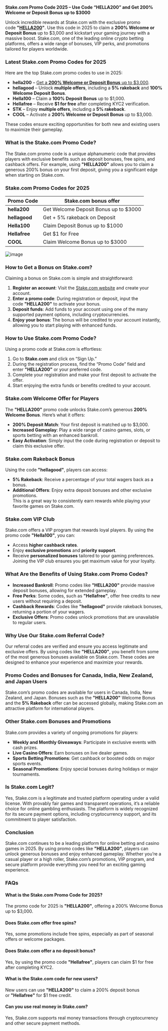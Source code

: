 **Stake.com Promo Code 2025 – Use Code “HELLA200” and Get 200% Welcome or Deposit Bonus up to $3000**

Unlock incredible rewards at Stake.com with the exclusive promo code **"**[**HELLA200**](https://stake.com/?offer=hella200&c=7896e10434)**"**. Use this code in 2025 to claim a **200% Welcome or Deposit Bonus** up to $3,000 and kickstart your gaming journey with a massive boost. Stake.com, one of the leading online crypto betting platforms, offers a wide range of bonuses, VIP perks, and promotions tailored for players worldwide.

### **Latest Stake.com Promo Codes for 2025**

Here are the top Stake.com promo codes to use in 2025:

*   **hella200** – [Get a **200% Welcome or Deposit Bonus** up to $3,000](https://stake.com/?offer=hella200&c=7896e10434).
*   **hellagood** – Unlock **multiple offers**, including a **5% rakeback** and **100% Welcome Deposit Bonus**.
*   **Hella100** – Claim a **100% Deposit Bonus** up to $1,000.
*   **Hellafree** – Receive **$1 for free** after completing KYC2 verification.
*   **STK** – Enjoy **multiple offers**, including a **5% rakeback**.
*   **COOL** – Activate a **200% Welcome or Deposit Bonus** up to $3,000.

These codes ensure exciting opportunities for both new and existing users to maximize their gameplay.

### **What is the Stake.com Promo Code?**

The Stake.com promo code is a unique alphanumeric code that provides players with exclusive benefits such as deposit bonuses, free spins, and cashback offers. For example, using **"HELLA200"** allows you to claim a generous 200% bonus on your first deposit, giving you a significant edge when starting on Stake.com.

### **Stake.com** **Promo Codes for 2025**

 

| **Promo Code** | **Stake.com bonus offer** |
| ---------------| ------------------------- |
| **hella200** | Get Welcome Deposit Bonus up to $3000 |
| **hellagood** | Get + 5% rakeback on Deposit |
| **Hella100** | Claim Deposit Bonus up to $1000 |
| **Hellafree** | Get $1 for Free |
| **COOL** | Claim Welcome Bonus up to $3000 |

![image](https://csgototem.com/wp-content/uploads/2023/12/stake-promo.webp)

### **How to Get a Bonus on Stake.com?**

Claiming a bonus on Stake.com is simple and straightforward:

1.  **Register an account**: Visit the [Stake.com website](https://stake.com/?offer=hella200&c=7896e10434) and create your account.
2.  **Enter a promo code**: During registration or deposit, input the code **"HELLA200"** to activate your bonus.
3.  **Deposit funds**: Add funds to your account using one of the many supported payment options, including cryptocurrencies.
4.  **Enjoy your bonus**: The bonus will be credited to your account instantly, allowing you to start playing with enhanced funds.

### **How to Use Stake.com Promo Code?**

Using a promo code at Stake.com is effortless:

1.  Go to **Stake.com** and click on “Sign Up.”
2.  During the registration process, find the “Promo Code” field and enter **"HELLA200"** or your preferred code.
3.  Complete your registration and make your first deposit to activate the offer.
4.  Start enjoying the extra funds or benefits credited to your account.

### **Stake.com Welcome Offer for Players**

The **"HELLA200"** promo code unlocks Stake.com’s generous **200% Welcome Bonus**. Here’s what it offers:

*   **200% Deposit Match**: Your first deposit is matched up to $3,000.
*   **Increased Gameplay**: Play a wide range of casino games, slots, or sports betting with an enhanced bankroll.
*   **Easy Activation**: Simply input the code during registration or deposit to claim this exclusive offer.

### **Stake.com Rakeback Bonus** 

Using the code **"hellagood"**, players can access:

*   **5% Rakeback**: Receive a percentage of your total wagers back as a bonus.
*   **Additional Offers**: Enjoy extra deposit bonuses and other exclusive promotions.  
    This is a great way to consistently earn rewards while playing your favorite games on Stake.com.

### **Stake.com VIP Club** 

Stake.com offers a VIP program that rewards loyal players. By using the promo code **"Hella100"**, you can:

*   Access **higher cashback rates**.
*   Enjoy **exclusive promotions** and **priority support**.
*   Receive **personalized bonuses** tailored to your gaming preferences.  
    Joining the VIP club ensures you get maximum value for your loyalty.

### **What Are the Benefits of Using Stake.com Promo Codes?**

*   **Increased Bankroll**: Promo codes like **"HELLA200"** provide massive deposit bonuses, allowing for extended gameplay.
*   **Free Perks**: Some codes, such as **"Hellafree"**, offer free credits to new users without requiring a deposit.
*   **Cashback Rewards**: Codes like **"hellagood"** provide rakeback bonuses, returning a portion of your wagers.
*   **Exclusive Offers**: Promo codes unlock promotions that are unavailable to regular users.

### **Why Use Our Stake.com Referral Code?**

Our referral codes are verified and ensure you access legitimate and exclusive offers. By using codes like **"HELLA200"**, you benefit from some of the most generous bonuses available on Stake.com. These codes are designed to enhance your experience and maximize your rewards.

### **Promo Codes and Bonuses for Canada, India, New Zealand, and Japan Users**

Stake.com’s promo codes are available for users in Canada, India, New Zealand, and Japan. Bonuses such as the **"HELLA200"** Welcome Bonus and the **5% Rakeback** offer can be accessed globally, making Stake.com an attractive platform for international players.

### **Other Stake.com Bonuses and Promotions**

Stake.com provides a variety of ongoing promotions for players:

*   **Weekly and Monthly Giveaways**: Participate in exclusive events with cash prizes.
*   **Live Casino Offers**: Earn bonuses on live dealer games.
*   **Sports Betting Promotions**: Get cashback or boosted odds on major sports events.
*   **Seasonal Promotions**: Enjoy special bonuses during holidays or major tournaments.

### **Is Stake.com Legit?**

Yes, Stake.com is a legitimate and trusted platform operating under a valid license. With provably fair games and transparent operations, it’s a reliable choice for online gambling enthusiasts. The platform is widely recognized for its secure payment options, including cryptocurrency support, and its commitment to player satisfaction.

### **Conclusion**

Stake.com continues to be a leading platform for online betting and casino games in 2025. By using promo codes like **"HELLA200"**, players can unlock generous bonuses and enjoy enhanced gameplay. Whether you’re a casual player or a high roller, Stake.com’s promotions, VIP program, and secure platform provide everything you need for an exciting gaming experience.

### **FAQs**

#### **What is the Stake.com Promo Code for 2025?**

The promo code for 2025 is **"HELLA200"**, offering a 200% Welcome Bonus up to $3,000.

#### **Does Stake.com offer free spins?**

Yes, some promotions include free spins, especially as part of seasonal offers or welcome packages.

#### **Does Stake.com offer a no deposit bonus?**

Yes, by using the promo code **"Hellafree"**, players can claim $1 for free after completing KYC2.

#### **What is the Stake.com code for new users?**

New users can use **"HELLA200"** to claim a 200% deposit bonus or **"Hellafree"** for $1 free credit.

#### **Can you use real money in Stake.com?**

Yes, Stake.com supports real money transactions through cryptocurrency and other secure payment methods.
